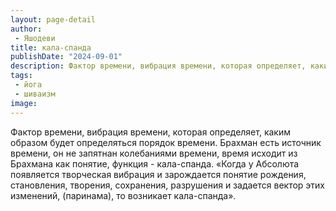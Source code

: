 ```yaml
---
layout: page-detail
author:
 - Яшодеви
title: кала-спанда
publishDate: "2024-09-01"
description: Фактор времени, вибрация времени, которая определяет, каким образом будет определяться порядок времени. Брахман есть источник времени, он не запятнан колебаниями времени, время исходит из Брахмана как понятие, функция - кала-спанда.
tags:
 - йога
 - шиваизм
image: 
---
```


Фактор времени, вибрация времени, которая определяет, каким образом будет определяться порядок времени. Брахман есть источник времени, он не запятнан колебаниями времени, время исходит из Брахмана как понятие, функция - кала-спанда.
	«Когда у Абсолюта появляется творческая вибрация и зарождается понятие рождения, становления, творения, сохранения, разрушения и задается вектор этих изменений, (паринама), то возникает кала-спанда».&nbsp;

